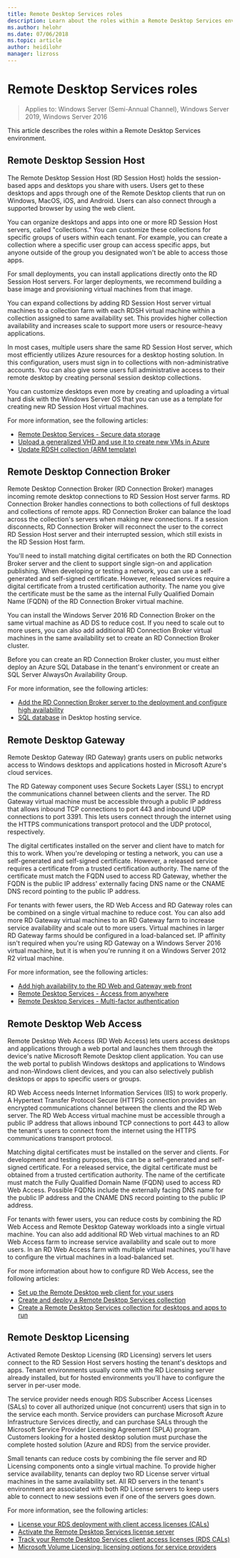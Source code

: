 ```yaml
---
title: Remote Desktop Services roles
description: Learn about the roles within a Remote Desktop Services environment in Windows Server.
ms.author: helohr
ms.date: 07/06/2018
ms.topic: article
author: heidilohr
manager: lizross
---
```

# Remote Desktop Services roles

>Applies to: Windows Server (Semi-Annual Channel), Windows Server 2019, Windows Server 2016

This article describes the roles within a Remote Desktop Services environment.

## Remote Desktop Session Host

The Remote Desktop Session Host (RD Session Host) holds the session-based apps and desktops you share with users. Users get to these desktops and apps through one of the Remote Desktop clients that run on Windows, MacOS, iOS, and Android. Users can also connect through a supported browser by using the web client.

You can organize desktops and apps into one or more RD Session Host servers, called "collections." You can customize these collections for specific groups of users within each tenant. For example, you can create a collection where a specific user group can access specific apps, but anyone outside of the group you designated won't be able to access those apps.

For small deployments, you can install applications directly onto the RD Session Host servers. For larger deployments, we recommend building a base image and provisioning virtual machines from that image.

You can expand collections by adding RD Session Host server virtual machines to a collection farm with each RDSH virtual machine within a collection assigned to same availability set. This provides higher collection availability and increases scale to support more users or resource-heavy applications.

In most cases, multiple users share the same RD Session Host server, which most efficiently utilizes Azure resources for a desktop hosting solution. In this configuration, users must sign in to collections with non-administrative accounts. You can also give some users full administrative access to their remote desktop by creating personal session desktop collections.

You can customize desktops even more by creating and uploading a virtual hard disk with the Windows Server OS that you can use as a template for creating new RD Session Host virtual machines.

For more information, see the following articles:

* [Remote Desktop Services - Secure data storage](rds-plan-secure-data-storage.md)
* [Upload a generalized VHD and use it to create new VMs in Azure](/azure/virtual-machines/windows/upload-generalized-managed?toc=/azure/virtual-machines/windows/toc.json)
* [Update RDSH collection (ARM template)](https://azure.microsoft.com/resources/templates/rds-update-rdsh-collection/)

## Remote Desktop Connection Broker

Remote Desktop Connection Broker (RD Connection Broker) manages incoming remote desktop connections to RD Session Host server farms. RD Connection Broker handles connections to both collections of full desktops and collections of remote apps. RD Connection Broker can balance the load across the collection's servers when making new connections. If a session disconnects, RD Connection Broker will reconnect the user to the correct RD Session Host server and their interrupted session, which still exists in the RD Session Host farm.

You'll need to install matching digital certificates on both the RD Connection Broker server and the client to support single sign-on and application publishing. When developing or testing a network, you can use a self-generated and self-signed certificate. However, released services require a digital certificate from a trusted certification authority. The name you give the certificate must be the same as the internal Fully Qualified Domain Name (FQDN) of the RD Connection Broker virtual machine.

You can install the Windows Server 2016 RD Connection Broker on the same virtual machine as AD DS to reduce cost. If you need to scale out to more users, you can also add additional RD Connection Broker virtual machines in the same availability set to create an RD Connection Broker cluster.

Before you can create an RD Connection Broker cluster, you must either deploy an Azure SQL Database in the tenant's environment or create an SQL Server AlwaysOn Availability Group.

For more information, see the following articles:

* [Add the RD Connection Broker server to the deployment and configure high availability](rds-connection-broker-cluster.md)
* [SQL database](desktop-hosting-service.md#sql-database) in Desktop hosting service.

## Remote Desktop Gateway

Remote Desktop Gateway (RD Gateway) grants users on public networks access to Windows desktops and applications hosted in Microsoft Azure's cloud services.

The RD Gateway component uses Secure Sockets Layer (SSL) to encrypt the communications channel between clients and the server. The RD Gateway virtual machine must be accessible through a public IP address that allows inbound TCP connections to port 443 and inbound UDP connections to port 3391. This lets users connect through the internet using the HTTPS communications transport protocol and the UDP protocol, respectively.

The digital certificates installed on the server and client have to match for this to work. When you're developing or testing a network, you can use a self-generated and self-signed certificate. However, a released service requires a certificate from a trusted certification authority. The name of the certificate must match the FQDN used to access RD Gateway, whether the FQDN is the public IP address' externally facing DNS name or the CNAME DNS record pointing to the public IP address.

For tenants with fewer users, the RD Web Access and RD Gateway roles can be combined on a single virtual machine to reduce cost. You can also add more RD Gateway virtual machines to an RD Gateway farm to increase service availability and scale out to more users. Virtual machines in larger RD Gateway farms should be configured in a load-balanced set. IP affinity isn't required when you're using RD Gateway on a Windows Server 2016 virtual machine, but it is when you're running it on a Windows Server 2012 R2 virtual machine.

For more information, see the following articles:

* [Add high availability to the RD Web and Gateway web front](rds-rdweb-gateway-ha.md)
* [Remote Desktop Services - Access from anywhere](rds-plan-access-from-anywhere.md)
* [Remote Desktop Services - Multi-factor authentication](rds-plan-mfa.md)

## Remote Desktop Web Access

Remote Desktop Web Access (RD Web Access) lets users access desktops and applications through a web portal and launches them through the device's native Microsoft Remote Desktop client application. You can use the web portal to publish Windows desktops and applications to Windows and non-Windows client devices, and you can also selectively publish desktops or apps to specific users or groups.

RD Web Access needs Internet Information Services (IIS) to work properly. A Hypertext Transfer Protocol Secure (HTTPS) connection provides an encrypted communications channel between the clients and the RD Web server. The RD Web Access virtual machine must be accessible through a public IP address that allows inbound TCP connections to port 443 to allow the tenant's users to connect from the internet using the HTTPS communications transport protocol.

Matching digital certificates must be installed on the server and clients. For development and testing purposes, this can be a self-generated and self-signed certificate. For a released service, the digital certificate must be obtained from a trusted certification authority. The name of the certificate must match the Fully Qualified Domain Name (FQDN) used to access RD Web Access. Possible FQDNs include the externally facing DNS name for the public IP address and the CNAME DNS record pointing to the public IP address.

For tenants with fewer users, you can reduce costs by combining the RD Web Access and Remote Desktop Gateway workloads into a single virtual machine. You can also add additional RD Web virtual machines to an RD Web Access farm to increase service availability and scale out to more users. In an RD Web Access farm with multiple virtual machines, you'll have to configure the virtual machines in a load-balanced set.

For more information about how to configure RD Web Access, see the following articles:

* [Set up the Remote Desktop web client for your users](clients/remote-desktop-web-client-admin.md)
* [Create and deploy a Remote Desktop Services collection](rds-create-collection.md)
* [Create a Remote Desktop Services collection for desktops and apps to run](rds-create-collection.md)

## Remote Desktop Licensing

Activated Remote Desktop Licensing (RD Licensing) servers let users connect to the RD Session Host servers hosting the tenant's desktops and apps. Tenant environments usually come with the RD Licensing server already installed, but for hosted environments you'll have to configure the server in per-user mode.

The service provider needs enough RDS Subscriber Access Licenses (SALs) to cover all authorized unique (not concurrent) users that sign in to the service each month. Service providers can purchase Microsoft Azure Infrastructure Services directly, and can purchase SALs through the Microsoft Service Provider Licensing Agreement (SPLA) program. Customers looking for a hosted desktop solution must purchase the complete hosted solution (Azure and RDS) from the service provider.

Small tenants can reduce costs by combining the file server and RD Licensing components onto a single virtual machine. To provide higher service availability, tenants can deploy two RD License server virtual machines in the same availability set. All RD servers in the tenant's environment are associated with both RD License servers to keep users able to connect to new sessions even if one of the servers goes down.

For more information, see the following articles:

* [License your RDS deployment with client access licenses (CALs)](rds-client-access-license.md)
* [Activate the Remote Desktop Services license server](rds-activate-license-server.md)
* [Track your Remote Desktop Services client access licenses (RDS CALs)](rds-track-cals.md)
* [Microsoft Volume Licensing: licensing options for service providers](https://www.microsoft.com/Licensing/licensing-programs/spla-program.aspx)
